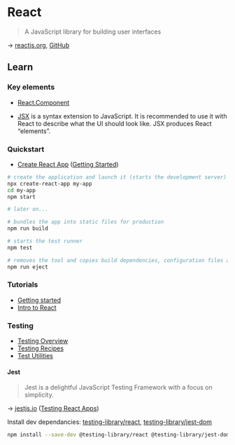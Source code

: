 # React

> A JavaScript library for building user interfaces

→ [reactjs.org](https://reactjs.org/), [GitHub](https://github.com/facebook/react)

## Learn

### Key elements

* [React.Component](https://reactjs.org/docs/react-component.html)

* [JSX](https://reactjs.org/docs/introducing-jsx.html) is a syntax extension to JavaScript. It is recommended to use it with React to describe what the UI should look like. JSX produces React “elements”.

### Quickstart

- [Create React App](https://create-react-app.dev/) ([Getting Started](https://create-react-app.dev/docs/getting-started))

```bash
# create the application and launch it (starts the development server)
npx create-react-app my-app
cd my-app
npm start

# later on...

# bundles the app into static files for production
npm run build

# starts the test runner
npm test

# removes the tool and copies build dependencies, configuration files and scripts into the app directory (no coming back)
npm run eject
```

### Tutorials

- [Getting started](https://reactjs.org/docs/getting-started.html)
- [Intro to React](https://reactjs.org/tutorial/tutorial.html)

### Testing

- [Testing Overview](https://reactjs.org/docs/testing.html)
- [Testing Recipes](https://reactjs.org/docs/testing-recipes.html)
- [Test Utilities](https://reactjs.org/docs/test-utils.html)

#### Jest

> Jest is a delightful JavaScript Testing Framework with a focus on simplicity.

→ [jestjs.io](https://jestjs.io/en/) ([Testing React Apps](https://jestjs.io/docs/en/tutorial-react))

Install dev dependancies: [testing-library/react](https://github.com/testing-library/react-testing-library), [testing-library/jest-dom](https://github.com/testing-library/jest-dom/)

```bash
npm install --save-dev @testing-library/react @testing-library/jest-dom
```
